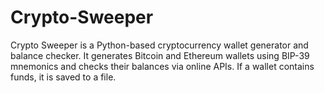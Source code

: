 # Crypto-Sweeper
Crypto Sweeper is a Python-based cryptocurrency wallet generator and balance checker. It generates Bitcoin and Ethereum wallets using BIP-39 mnemonics and checks their balances via online APIs. If a wallet contains funds, it is saved to a file.
